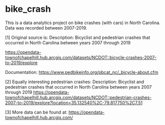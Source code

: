 # bike_crash

This is a data analytics project on bike crashes (with cars) in North Carolina. Data was recorded between 2007-2019.

[1] Original source is:
Description: Bicyclist and pedestrian crashes that occurred in North Carolina between years 2007 through 2019

https://opendata-townofchapelhill.hub.arcgis.com/datasets/NCDOT::bicycle-crashes-2007-to-2019/explore

Documentation: https://www.pedbikeinfo.org/pbcat_nc/_bicycle-about.cfm

[2] Equally interesting pedestrian crashes: 
Description: Bicyclist and pedestrian crashes that occurred in North Carolina between years 2007 through 2019
https://opendata-townofchapelhill.hub.arcgis.com/datasets/NCDOT::pedestrian-crashes-2007-to-2019/explore?location=35.132540%2C-79.817750%2C7.51

[3] More data can be found at:
https://opendata-townofchapelhill.hub.arcgis.com/

